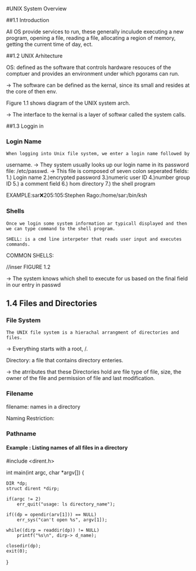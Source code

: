 #UNIX System Overview

##1.1 Introduction

All OS provide services to run, these generally inculude executing a new
program, opening a file, reading a file, allocating a region of memory, getting the current time of day, ect.

##1.2 UNIX Arhitecture

OS: defined as the software that controls hardware resouces of the comptuer and provides an environment under which pgorams can run.

-> The software can be defined as the kernal, since its small and resides at the core of then env.




Figure 1.1 shows diagram of the UNIX system arch.

-> The interface to the kernal is a layer of softwar called the system calls.

##1.3 Loggin in 

### Login Name

	When logging into Unix file system, we enter a login name followed by
username.
	-> They system usually looks up our login name in its password file:
/etc/passwd.
	-> This file is composed of seven colon seperated fields:
	1.) Login name
	2.)encrypted password
	3.)numeric user ID
	4.)number group ID
	5.) a comment field
	6.) hom directory
	7.) the shell program

EXAMPLE:sar:x:205:105:Stephen Rago:/home/sar:/bin/ksh

### Shells

	Once we login some system information ar typicall displayed and then we can type command to the shell program.

	SHELL: is a cmd line interpeter that reads user input and executes commands.


COMMON SHELLS:

//inser FIGURE 1.2


-> The system knows which shell to execute for us based on the final field in our entry in passwd


## 1.4 Files and Directories

### File System

	The UNIX file system is a hierachal arrangment of directories and files.

-> Everything starts with a root, /.

Directory: a file that contains directory enteries.

-> the atrributes that these Directories hold are file type of file, size, the owner of the file and permission of file and last modification.

### Filename

filename: names in a directory 

Naming Restriction: 




### Pathname


#### Example : Listing names of all files in a directory


#include <dirent.h>

int main(int argc, char *argv[])
{

	DIR	*dp;
	struct dirent *dirp;

	if(argc != 2)
		err_quit("usage: ls directory_name");

	if((dp = opendir(arv[1])) == NULL)
		err_sys("can't open %s", argv[1]);

	while((dirp = readdir(dp)) != NULL)
		printf("%s\n", dirp-> d_name);

	closedir(dp);
	exit(0);


}


